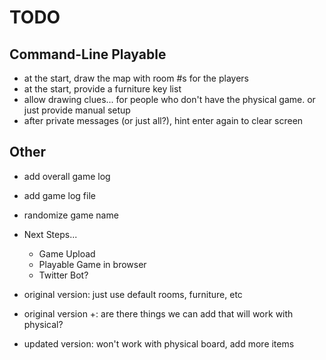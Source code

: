 # TODO

## Command-Line Playable

- at the start, draw the map with room #s for the players
- at the start, provide a furniture key list
- allow drawing clues... for people who don't have the physical game. or just provide manual setup
- after private messages (or just all?), hint enter again to clear screen

## Other

- add overall game log
- add game log file
- randomize game name

- Next Steps...
  - Game Upload
  - Playable Game in browser
  - Twitter Bot?

- original version: just use default rooms, furniture, etc
- original version +: are there things we can add that will work with physical?
- updated version: won't work with physical board, add more items
